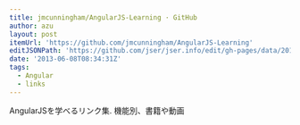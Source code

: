 ```yaml
---
title: jmcunningham/AngularJS-Learning · GitHub
author: azu
layout: post
itemUrl: 'https://github.com/jmcunningham/AngularJS-Learning'
editJSONPath: 'https://github.com/jser/jser.info/edit/gh-pages/data/2013/06/index.json'
date: '2013-06-08T08:34:31Z'
tags:
  - Angular
  - links
---
```

AngularJSを学べるリンク集.
機能別、書籍や動画
